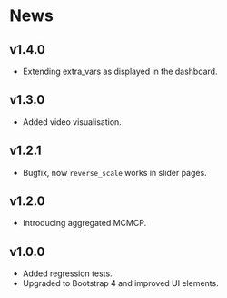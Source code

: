 # News

## v1.4.0

- Extending extra_vars as displayed in the dashboard.

## v1.3.0

- Added video visualisation.

## v1.2.1

- Bugfix, now `reverse_scale` works in slider pages.

## v1.2.0

- Introducing aggregated MCMCP.

## v1.0.0

- Added regression tests.
- Upgraded to Bootstrap 4 and improved UI elements.
